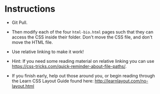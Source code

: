 # Instructions

* Git Pull.

* Then modify each of the four `html-bio.html` pages such that they can access the CSS inside their folder. Don't move the CSS file, and don't move the HTML file. 

* Use relative linking to make it work!

* Hint: If you need some reading material on relative linking you can use <https://css-tricks.com/quick-reminder-about-file-paths/>.

* If you finish early, help out those around you, or begin reading through the Learn CSS Layout Guide found here: <http://learnlayout.com/no-layout.html> 
